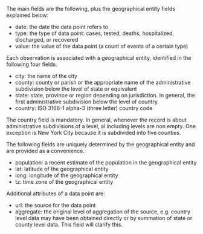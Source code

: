 
The main fields are the following, plus the geographical entity fields explained below:

* date: the date the data point refers to
* type: the type of data point: cases, tested, deaths, hospitalized, discharged, or recovered
* value: the value of the data point (a count of events of a certain type)

Each observation is associated with a geographical entity, identified in the following four fields.


* city: the name of the city
* county: county or parish or the appropriate name of the administrative subdivision below the level of state or equivalent 
* state: state, province or region depending on jurisdiction. In general, the first administrative subdivision below the level of country.
* country:  ISO 3166-1 alpha-3 (three letter) country code 

The country field is mandatory. In general, whenever the record is about administrative subdivisions of a level, al including levels are non empty. One exception is New York City because it is subdivided into five counties.

The following fields are uniquely determined by the geographical entity and are provided as a convenience.

* population: a recent estimate of the population in the geographical entity
* lat: latitude of the geographical entity
* long: longitude of the geographical entity
* tz: time zone of the geographical entity 

Additional attributes of a data point are:

* url: the source for the data point
* aggregate: the original level of aggregation of the source, e.g. country level data may have been obtained directly or by summation of state or county level data. This field will clarify this.
